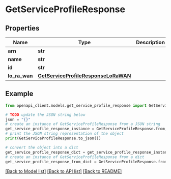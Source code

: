 # GetServiceProfileResponse


## Properties

Name | Type | Description | Notes
------------ | ------------- | ------------- | -------------
**arn** | **str** |  | [optional] 
**name** | **str** |  | [optional] 
**id** | **str** |  | [optional] 
**lo_ra_wan** | [**GetServiceProfileResponseLoRaWAN**](GetServiceProfileResponseLoRaWAN.md) |  | [optional] 

## Example

```python
from openapi_client.models.get_service_profile_response import GetServiceProfileResponse

# TODO update the JSON string below
json = "{}"
# create an instance of GetServiceProfileResponse from a JSON string
get_service_profile_response_instance = GetServiceProfileResponse.from_json(json)
# print the JSON string representation of the object
print(GetServiceProfileResponse.to_json())

# convert the object into a dict
get_service_profile_response_dict = get_service_profile_response_instance.to_dict()
# create an instance of GetServiceProfileResponse from a dict
get_service_profile_response_from_dict = GetServiceProfileResponse.from_dict(get_service_profile_response_dict)
```
[[Back to Model list]](../README.md#documentation-for-models) [[Back to API list]](../README.md#documentation-for-api-endpoints) [[Back to README]](../README.md)


